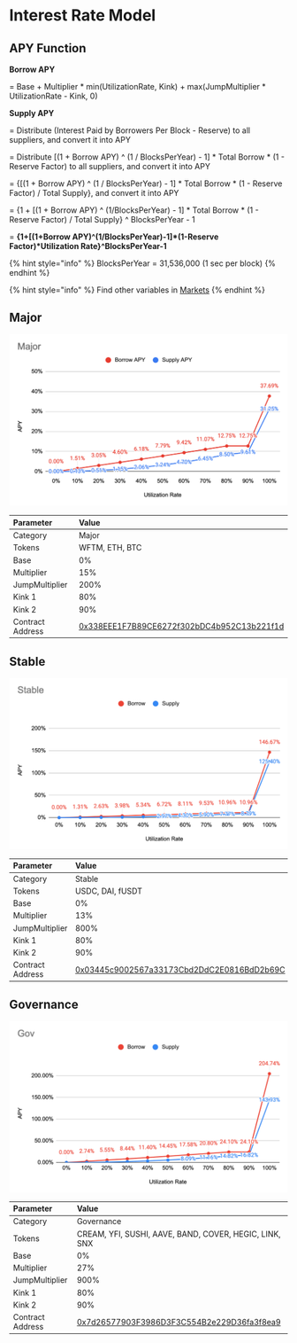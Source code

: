 # Interest Rate Model

## APY Function

**Borrow APY**

= Base + Multiplier \* min\(UtilizationRate, Kink\) + max\(JumpMultiplier \* UtilizationRate - Kink, 0\)



**Supply APY**

= Distribute \(Interest Paid by Borrowers Per Block - Reserve\) to all suppliers, and convert it into APY

= Distribute \[\(1 + Borrow APY\) ^ \(1 / BlocksPerYear\) - 1\] \* Total Borrow \* \(1 - Reserve Factor\) to all suppliers, and convert it into APY

= {\[\(1 + Borrow APY\) ^ \(1 / BlocksPerYear\) - 1\] \* Total Borrow \* \(1 - Reserve Factor\) / Total Supply}, and convert it into APY

= {1 + \[\(1 + Borrow APY\) ^ \(1/BlocksPerYear\) - 1\] \* Total Borrow \* \(1 - Reserve Factor\) / Total Supply} ^ BlocksPerYear - 1

= **{1+\[\(1+Borrow APY\)^\(1/BlocksPerYear\)-1\]\*\(1-Reserve Factor\)\*Utilization Rate}^BlocksPerYear-1**

{% hint style="info" %}
BlocksPerYear = 31,536,000 \(1 sec per block\)
{% endhint %}

{% hint style="info" %}
Find other variables in [Markets](https://app.cream.finance/markets)
{% endhint %}

## Major

![](../.gitbook/assets/jie-tu-20210719-xia-wu-8.27.31.png)

| Parameter | Value |
| :--- | :--- |
| Category | Major |
| Tokens | WFTM, ETH, BTC |
| Base | 0% |
| Multiplier | 15% |
| JumpMultiplier | 200% |
| Kink 1 | 80% |
| Kink 2 | 90% |
| Contract Address | [0x338EEE1F7B89CE6272f302bDC4b952C13b221f1d](https://ftmscan.com/address/0x338EEE1F7B89CE6272f302bDC4b952C13b221f1d) |

## Stable

![](../.gitbook/assets/jie-tu-20210927-15.33.18.png)

| Parameter | Value |
| :--- | :--- |
| Category | Stable |
| Tokens | USDC, DAI, fUSDT |
| Base | 0% |
| Multiplier | 13% |
| JumpMultiplier | 800% |
| Kink 1 | 80% |
| Kink 2 | 90% |
| Contract Address | [0x03445c9002567a33173Cbd2DdC2E0816BdD2b69C](https://ftmscan.com/address/0x03445c9002567a33173Cbd2DdC2E0816BdD2b69C) |

## Governance

![](../.gitbook/assets/jie-tu-20210927-15.34.07.png)

| Parameter | Value |
| :--- | :--- |
| Category | Governance |
| Tokens | CREAM, YFI, SUSHI, AAVE, BAND, COVER, HEGIC, LINK, SNX |
| Base | 0% |
| Multiplier | 27% |
| JumpMultiplier | 900% |
| Kink 1 | 80% |
| Kink 2 | 90% |
| Contract Address | [0x7d26577903F3986D3F3C554B2e229D36fa3f8ea9](https://ftmscan.com/address/0x7d26577903F3986D3F3C554B2e229D36fa3f8ea9) |

